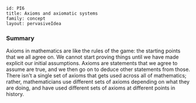 ````
id: PI6
title: Axioms and axiomatic systems
family: concept
layout: pervasiveIdea

````
### Summary

Axioms in mathematics are like the rules of the game: the starting points that we all agree on.  We cannot start proving things until we have made explicit our initial assumptions.  Axioms are statements that we agree to assume are true, and we then go on to deduce other statements from those.  There isn't a single set of axioms that gets used across all of mathematics; rather, mathematicians use different sets of axioms depending on what they are doing, and have used different sets of axioms at different points in history.
